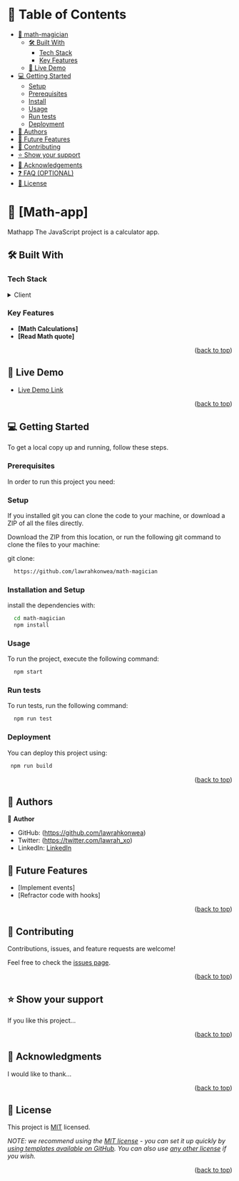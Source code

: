 
# 📗 Table of Contents

- [📖 math-magician](#about-project)
  - [🛠 Built With](#built-with)
    - [Tech Stack](#tech-stack)
    - [Key Features](#key-features)
  - [🚀 Live Demo](#live-demo)
- [💻 Getting Started](#getting-started)
  - [Setup](#setup)
  - [Prerequisites](#prerequisites)
  - [Install](#install)
  - [Usage](#usage)
  - [Run tests](#run-tests)
  - [Deployment](#triangular_flag_on_post-deployment)
- [👥 Authors](#authors)
- [🔭 Future Features](#future-features)
- [🤝 Contributing](#contributing)
- [⭐️ Show your support](#support)
- [🙏 Acknowledgements](#acknowledgements)
- [❓ FAQ (OPTIONAL)](#faq)
- [📝 License](#license)



# 📖 [Math-app] <a name="about-project"></a>


Mathapp The JavaScript project is a calculator app.

## 🛠 Built With <a name="built-with"></a>

### Tech Stack <a name="tech-stack"></a>

<details>
  <summary>Client</summary>
  <ul>
    <li><a href="https://reactjs.org/">React.js</a></li>
  </ul>
</details>


### Key Features <a name="key-features"></a>


- **[Math Calculations]**
- **[Read Math quote]**


<p align="right">(<a href="#readme-top">back to top</a>)</p>


## 🚀 Live Demo <a name="live-demo"></a>


- [Live Demo Link](https://yourdeployedapplicationlink.com)

<p align="right">(<a href="#readme-top">back to top</a>)</p>


## 💻 Getting Started <a name="getting-started"></a>

To get a local copy up and running, follow these steps.

### Prerequisites

In order to run this project you need:

### Setup
If you installed git you can clone the code to your machine, or download a ZIP of all the files directly.

Download the ZIP from this location, or run the following git command to clone the files to your machine:

git clone:
```sh
  https://github.com/lawrahkonwea/math-magician
```

### Installation and Setup

install the dependencies with:
```sh
  cd math-magician
  npm install
```


### Usage

To run the project, execute the following command:

```sh
  npm start
```


### Run tests

To run tests, run the following command:

```sh
  npm run test
```


### Deployment

You can deploy this project using:

```sh
 npm run build
```


<p align="right">(<a href="#readme-top">back to top</a>)</p>



## 👥 Authors <a name="authors"></a>

👤 **Author**

- GitHub: (https://github.com/lawrahkonwea)
- Twitter: (https://twitter.com/lawrah_xo)
- LinkedIn: [LinkedIn](https://linkedin.com/in/amakalaurakonwea)




## 🔭 Future Features <a name="future-features"></a>

- [Implement events]
- [Refractor code with hooks]


<p align="right">(<a href="#readme-top">back to top</a>)</p>



## 🤝 Contributing <a name="contributing"></a>

Contributions, issues, and feature requests are welcome!

Feel free to check the [issues page](../../issues/).

<p align="right">(<a href="#readme-top">back to top</a>)</p>



## ⭐️ Show your support <a name="support"></a>

If you like this project...

<p align="right">(<a href="#readme-top">back to top</a>)</p>



## 🙏 Acknowledgments <a name="acknowledgements"></a>

I would like to thank...

<p align="right">(<a href="#readme-top">back to top</a>)</p>


## 📝 License <a name="license"></a>

This project is [MIT](./LICENSE) licensed.

_NOTE: we recommend using the [MIT license](https://choosealicense.com/licenses/mit/) - you can set it up quickly by [using templates available on GitHub](https://docs.github.com/en/communities/setting-up-your-project-for-healthy-contributions/adding-a-license-to-a-repository). You can also use [any other license](https://choosealicense.com/licenses/) if you wish._

<p align="right">(<a href="#readme-top">back to top</a>)</p>
